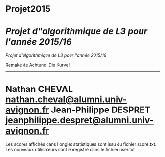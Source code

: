 Projet2015
=======
*Projet d"algorithmique de L3 pour l'année 2015/16*
=======
*Projet d'algorithmique de L3 pour l'année 2015/16*

Remake de [Achtung, Die Kurve!](https://en.wikipedia.org/wiki/Achtung,_die_Kurve!)

-----------------------------------------------------------------------

Nathan CHEVAL nathan.cheval@alumni.univ-avignon.fr
Jean-Philippe DESPRET jeanphilippe.despret@alumni.univ-avignon.fr
=======

Les scores affichés dans l'onglet statistiques sont issu du fichier score.txt. Les nouveaux utilisateurs sont enregistré dans le fichier user.txt

